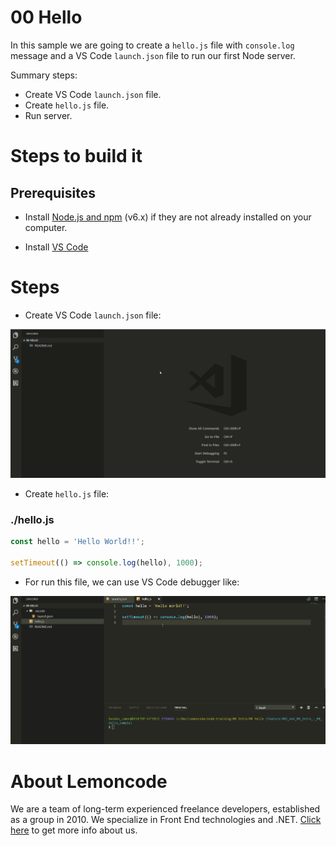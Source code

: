 # 00 Hello

In this sample we are going to create a `hello.js` file with `console.log` message and a VS Code `launch.json` file to run our first Node server.

Summary steps:

- Create VS Code `launch.json` file.
- Create `hello.js` file.
- Run server.

# Steps to build it

## Prerequisites

- Install [Node.js and npm](https://nodejs.org/en/) (v6.x) if they are not already installed on your computer.

- Install [VS Code](https://code.visualstudio.com/)

# Steps

- Create VS Code `launch.json` file:

![create vs code launch file](../../99%20Resources/00%20Intro/00%20Hello/create%20vs%20code%20launch%20file.gif)

- Create `hello.js` file:

### ./hello.js

```javascript
const hello = 'Hello World!!';

setTimeout(() => console.log(hello), 1000);

```

- For run this file, we can use VS Code debugger like:

![run server](../../99%20Resources/00%20Intro/00%20Hello/run%20server.gif)

# About Lemoncode

We are a team of long-term experienced freelance developers, established as a group in 2010.
We specialize in Front End technologies and .NET. [Click here](http://lemoncode.net/services/en/#en-home) to get more info about us. 

